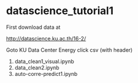 # datascience_tutorial1

First download data at

http://datascience.ku.ac.th/16-2/

Goto KU Data Center Energy
click csv (with header)

1. data_clean1_visual.ipynb
2. data_clean2.ipynb
3. auto-corre-predict1.ipynb 


